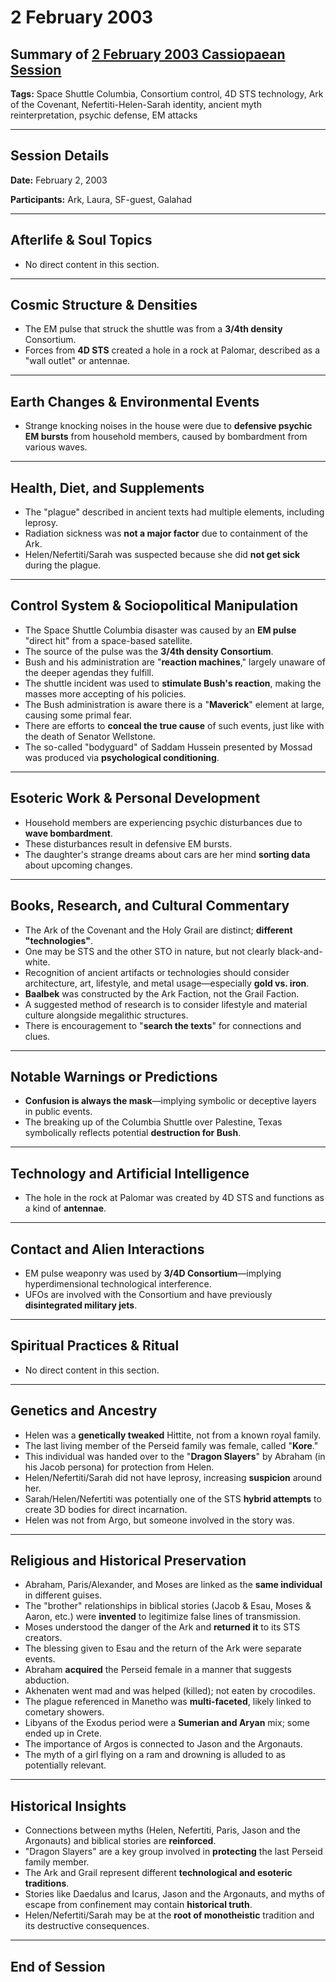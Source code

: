# 2 February 2003

## Summary of [2 February 2003 Cassiopaean Session](https://cassiopaea.org/forum/threads/session-2-february-2003.21617/)

**Tags:** Space Shuttle Columbia, Consortium control, 4D STS technology, Ark of the Covenant, Nefertiti-Helen-Sarah identity, ancient myth reinterpretation, psychic defense, EM attacks

---

## Session Details

**Date:** February 2, 2003

**Participants:** Ark, Laura, SF-guest, Galahad

---

## Afterlife & Soul Topics

- No direct content in this section.

---

## Cosmic Structure & Densities

- The EM pulse that struck the shuttle was from a **3/4th density** Consortium.
- Forces from **4D STS** created a hole in a rock at Palomar, described as a "wall outlet" or antennae.

---

## Earth Changes & Environmental Events

- Strange knocking noises in the house were due to **defensive psychic EM bursts** from household members, caused by bombardment from various waves.

---

## Health, Diet, and Supplements

- The "plague" described in ancient texts had multiple elements, including leprosy.
- Radiation sickness was **not a major factor** due to containment of the Ark.
- Helen/Nefertiti/Sarah was suspected because she did **not get sick** during the plague.

---

## Control System & Sociopolitical Manipulation

- The Space Shuttle Columbia disaster was caused by an **EM pulse** "direct hit" from a space-based satellite.
- The source of the pulse was the **3/4th density Consortium**.
- Bush and his administration are "**reaction machines**," largely unaware of the deeper agendas they fulfill.
- The shuttle incident was used to **stimulate Bush's reaction**, making the masses more accepting of his policies.
- The Bush administration is aware there is a "**Maverick**" element at large, causing some primal fear.
- There are efforts to **conceal the true cause** of such events, just like with the death of Senator Wellstone.
- The so-called "bodyguard" of Saddam Hussein presented by Mossad was produced via **psychological conditioning**.

---

## Esoteric Work & Personal Development

- Household members are experiencing psychic disturbances due to **wave bombardment**.
- These disturbances result in defensive EM bursts.
- The daughter's strange dreams about cars are her mind **sorting data** about upcoming changes.

---

## Books, Research, and Cultural Commentary

- The Ark of the Covenant and the Holy Grail are distinct; **different "technologies"**.
- One may be STS and the other STO in nature, but not clearly black-and-white.
- Recognition of ancient artifacts or technologies should consider architecture, art, lifestyle, and metal usage—especially **gold vs. iron**.
- **Baalbek** was constructed by the Ark Faction, not the Grail Faction.
- A suggested method of research is to consider lifestyle and material culture alongside megalithic structures.
- There is encouragement to "**search the texts**" for connections and clues.

---

## Notable Warnings or Predictions

- **Confusion is always the mask**—implying symbolic or deceptive layers in public events.
- The breaking up of the Columbia Shuttle over Palestine, Texas symbolically reflects potential **destruction for Bush**.

---

## Technology and Artificial Intelligence

- The hole in the rock at Palomar was created by 4D STS and functions as a kind of **antennae**.

---

## Contact and Alien Interactions

- EM pulse weaponry was used by **3/4D Consortium**—implying hyperdimensional technological interference.
- UFOs are involved with the Consortium and have previously **disintegrated military jets**.

---

## Spiritual Practices & Ritual

- No direct content in this section.

---

## Genetics and Ancestry

- Helen was a **genetically tweaked** Hittite, not from a known royal family.
- The last living member of the Perseid family was female, called "**Kore**."
- This individual was handed over to the "**Dragon Slayers**" by Abraham (in his Jacob persona) for protection from Helen.
- Helen/Nefertiti/Sarah did not have leprosy, increasing **suspicion** around her.
- Sarah/Helen/Nefertiti was potentially one of the STS **hybrid attempts** to create 3D bodies for direct incarnation.
- Helen was not from Argo, but someone involved in the story was.

---

## Religious and Historical Preservation

- Abraham, Paris/Alexander, and Moses are linked as the **same individual** in different guises.
- The "brother" relationships in biblical stories (Jacob & Esau, Moses & Aaron, etc.) were **invented** to legitimize false lines of transmission.
- Moses understood the danger of the Ark and **returned it** to its STS creators.
- The blessing given to Esau and the return of the Ark were separate events.
- Abraham **acquired** the Perseid female in a manner that suggests abduction.
- Akhenaten went mad and was helped (killed); not eaten by crocodiles.
- The plague referenced in Manetho was **multi-faceted**, likely linked to cometary showers.
- Libyans of the Exodus period were a **Sumerian and Aryan** mix; some ended up in Crete.
- The importance of Argos is connected to Jason and the Argonauts.
- The myth of a girl flying on a ram and drowning is alluded to as potentially relevant.

---

## Historical Insights

- Connections between myths (Helen, Nefertiti, Paris, Jason and the Argonauts) and biblical stories are **reinforced**.
- "Dragon Slayers" are a key group involved in **protecting** the last Perseid family member.
- The Ark and Grail represent different **technological and esoteric traditions**.
- Stories like Daedalus and Icarus, Jason and the Argonauts, and myths of escape from confinement may contain **historical truth**.
- Helen/Nefertiti/Sarah may be at the **root of monotheistic** tradition and its destructive consequences.

---

## End of Session